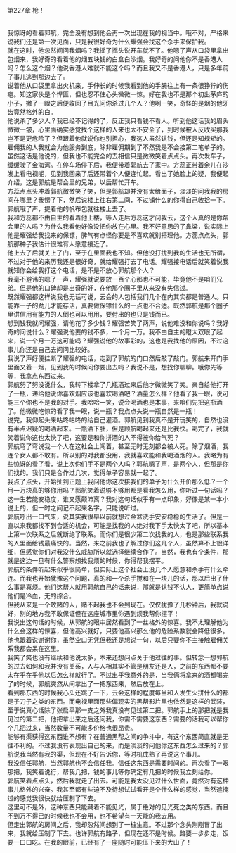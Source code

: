 第227章 枪！
<br />我惊讶的看着郭航，完全没有想到他会再一次出现在我的视当中。哦不对，严格来说我们还是第一次见面，只是我很好奇为什么耀强会找这个杀手来保护我。<br />就在这时，他忽然间问我烟吗？我摇了摇头说开车就不了。他嗯了声从口袋里拿出包烟来，我好奇的看着他的烟五块钱的白盒白沙烟。我好奇的问他你不是香港人吗？怎么这个烟？他说香港人难就不能这个吗？而且我又不是香港人，只是多年前了事儿逃到那边去了。<br />说着他从口袋里拿出火机来，手伸长的时候我看到他的手腕往上有一条很狰狞的伤疤。知这家伙是个悍匪，但也忍不住心头微微一惊。好在我也不是那个初出茅庐的小子，撇了一眼之后便收回了目光问你杀过几个人？他咧一笑，奇怪的是烟的他牙齿竟然格外的白。<br />他说杀了多少人？我已经不记得的了，反正我只看钱不看人。听到他这话我的眉头微微一皱，心里面确实感觉找个这样的人来也太不安全了，到时候被人反收买那我岂不是更危险了？但跟着他就说你也别担心，我这人虽然认钱，但还是知规矩的。雇佣我的人我就会为他服务到底，除非雇佣期到了不然我是不会接第二笔单子的。<br />虽然这话是他说的，但我也不能完全的去相信只是微微笑着点点头。再次发车子，缓缓驶了金海湾。在停车场停下后，我便带着郭航去了家中。方蕊正带着余儿在沙发上看电视呢，见到我回来了后还带着个人便连忙起。看出了她脸上的疑，我便起介绍，这是郭航是帮会里的兄弟，以后帮忙开车。<br />方蕊点点头冲着郭航微微笑了笑，但是郭航却并没有太给面子，淡淡的问我我的房间在哪里？我愣了下，然后说楼上往右第二间，不过铺什么的你得自己收拾一下。郭航哦了声，提着他的帆布包就往楼上去了。<br />我和方蕊都不由自主的看着他上楼，等人走后方蕊这才问我云，这个人真的是你帮会里的人吗？为什么我看他好像没把你放在心里。我不好意思的了鼻梁，说实际上他是耀强给我找来的保镖，脾气有点怪你要是不喜欢就别搭理他。方蕊点点头，郭航那种子我估计很难有人愿意接近了。<br />他上去了后就关上了门，至于在里面我也不知。但他没打扰到我的生活也无所谓，不过对于他的来历我还是很好奇，就给耀强打去了电话。耀强接电话后就笑着说我就知你会给我打这个电话，是不是不放心郭航那个人？<br />我毫不避讳的嗯了一声，耀强就说要放一百个心那也不可能，毕竟他不是咱们兄弟。但是他的口碑却是出奇的好，在他那个圈子里从来没有失信过。<br />既然耀强都这样说我也无话可说，云会的人包括我们几个在内其实都是普通人。只能靠一子的劲儿才能存活，真要做保镖什么的一点也不合适。既然郭航是那个圈子里讲信用有能力的人倒也可以用用，要付出的也只是钱而已。<br />想到钱我就问耀强，请他花了多少钱？耀强苦笑了两声，说他难没和你说吗？我好奇的问说什么？耀强说他要的钱不多，一个月一万。我不由自主的瞪大双眼了起来，说一个月一万这可能吗？耀强说他的故事彩的，这也是我找他的原因，不过这事儿你还是自己去问问比较好。<br />我说了声好便挂断了耀强的电话，走到了郭航的门口然后敲了敲门。郭航来开门手里面又着一烟，见到我的时候问你要出去吗？我说不是，想找你聊聊。哦你先等等，我拿点东西过来。<br />郭航努了努没说什么，我转下楼拿了几瓶酒过来后他才微微笑了笑。亲自给他打开了一瓶，递给他说你喜欢烟应该也喜欢喝酒吧？酒量怎么样？他看了我一眼，说可能三个你也不是我的对手。我哈哈一笑，说会喝酒也是本事，来咱们先把这瓶酒了。他微微吃惊的看了我一眼，说一瓶？我点点头说一瓶自然是一瓶！<br />说完，我仰起头来咕咚咕咚的给自己灌酒。郭航见到我真不是开玩笑的，自然也没有半点迟疑的喝酒起来。一瓶酒下肚，但是顾航喝起来还是比我快。喝完了，我就笑着说你这也太快了吧，这要是和你拼酒的人不得被你给气死？<br />郭航弯了弯说我一个人在这社会上闯着，甚至无时无刻都会被人死。除了烟酒，我连个女人都不敢有。所以别的对我都没用，我就喜欢能和我喝酒烟的人。我略为有些惊讶的看了看，说上次你们手不是两个人吗？郭航嗯了声，是两个人，但那是你们找的。我们只是合作过几次，觉得单子容易就一起了。<br />我点了点头，开始扯到正题上我问他你这次接我们的单子为什么开价那么低？一个月一万块真的够你用吗？郭航笑着说够不够用都是看我怎么用，你听过一句话吗？这一生若能安稳度，谁又愿颠沛离？我对这句话似乎有一点印象，好像是某一本小说上的，但一时之间记不起来名字，只能说听过。<br />郭航呼出一口气来，说其实我很早以前就想过金盆洗手安安稳稳的生活了。但是一直以来我都找不到合适的机会，可能是找我的人绝对我下手太快太了吧，所以基本上第一次联系之后就断绝了联系。而你们是很少第二次找我的人，也是那些联系我的人里面给钱最痛快的。当然，来之前我也了解过你们这几个人，虽然算不上很详细，但感觉你们对我没什么威胁所以就选择继续合作了。当然，我也有个条件，那就是这边一旦有什么警察想找我烦的时候，你得帮我摆平。<br />郭航的条件听起来似乎很简单，但实际上这个社会上没几个人愿意和杀手有什么牵连。而我也开始犹豫这个问题，真的和一个杀手搅和在一块儿的话，那以后出了什么事是真烦。他们这帮人就用郭航自己的话来说，那就是认钱不认人，更简单点说他们是冷血，无的综合。<br />但我从来是一个敢赌的人，赌不起我也不会到现在。仅仅犹豫了几秒钟后，我就说好，别的地方我不敢保证但在这座城市里你遇到烦我帮你摆平！<br />我说出这句话的时候，从郭航的眼中居然看到了一丝格外的惊喜。我不太理解他为什么会这样的惊喜，但他高兴就好，只要他高兴那么他的危险系数就会降低很多。他也跟着说谢谢你，虽然空口无凭但我还是想说一句，以后只要你不主接触雇佣关系我都会呆在这里。<br />我笑了笑也没有继续和他说太多，本来还想问点关于他过往的事。但转念一想郭航的过去如何和我并没有关系，人与人相其实不管是朋友还是人，之前的东西都不要太在乎在乎他以后怎么样就行了。不过出乎我意外的是，当我俩将拿来的酒都喝完了的时候，郭航突然从间拿出了一把东西来，然后放在上。<br />看到那东西的时候我心头还跳了一下，云会这样的程度每当和人发生火拼什么的都是子刀子之类的东西。而电视里面那些偏现实的黑帮影片里也依然是这样的武装，至于说真心话除了张启平那一支之外我真没有见过第二把。郭航手上的那把就是我见过的第二把，他把拿出来之后还问我，你需不需要这东西？需要的话我可以帮你个几把过来，当然数量不可能多价格也很昂贵。<br />能够有渠获得这东西谁不想有？在普通黑帮之间的争斗中，有这个东西简直就是无往不利的。不过我没有表现出自己的来，而是淡淡的问他你这东西怎么过来的？郭航说我当然有我的渠，但现在不好告诉你，等时机成熟了再说这个事儿。<br />我没信任郭航，当然郭航也不会信任我。信任这东西是需要时间的。再次看了一眼那把，我笑着说行，帮我几把，钱的事儿等你确定有几把的时候我立刻给你。<br />郭航笑着点点头，然后我就走了出去。可能是我太没见过什么世面，竟然对有这种事儿格外的兴奋。我甚至都有些迫不及待想试试看开是个什么样的感觉，当然遮掩过的感觉我很快就给压制了下去。<br />这里可不是外，这种东西只能藏着不能见光，属于绝对的见光死之类的东西。而且不到万不得已的时候我也不会用，也不希望有一天能的我去用。<br />但走出郭航的房间之后，我却忽然间想到了一桩生意。不过那个念头刚刚冒了出来，我就给压制了下去。也许郭航有路子，但现在还不是时候。路要一步步走，饭要一口口吃。在我的眼前，已经有了一座随时可能压下来的大山了！